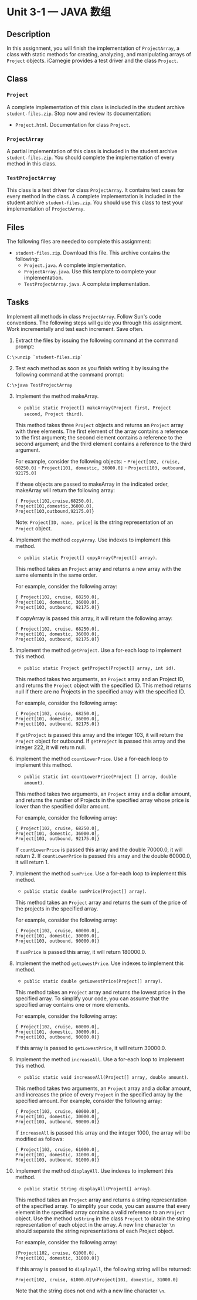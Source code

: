 # Unit 3-1 — JAVA 数组

## Description
In this assignment, you will finish the implementation of `ProjectArray`, a class with static methods for creating, analyzing, and manipulating arrays of `Project` objects. iCarnegie provides a test driver and the class `Project`.
## Class
### `Project`
A complete implementation of this class is included in the student archive `student-files.zip`. Stop now and review its documentation:
- `Project.html`. Documentation for class `Project`.

### `ProjectArray`
A partial implementation of this class is included in the student archive `student-files.zip`. You should complete the implementation of every method in this class. 

### `TestProjectArray`
This class is a test driver for class `ProjectArray`. It contains test cases for every method in the class. A complete implementation is included in the student archive `student-files.zip`. You should use this class to test your implementation of `ProjectArray`.

## Files
The following files are needed to complete this assignment: 
- `student-files.zip`. Download this file. This archive contains the following: 
    - `Project.java`. A complete implementation.
    - `ProjectArray.java`. Use this template to complete your implementation. 
    - `TestProjectArray.java`. A complete implementation.

## Tasks 
Implement all methods in class `ProjectArray`. Follow Sun's code conventions. The following steps will guide you through this assignment. Work incrementally and test each increment. Save often.

1. Extract the files by issuing the following command at the command prompt: 
```
C:\>unzip `student-files.zip` 
```

2. Test each method as soon as you finish writing it by issuing the following command at the command prompt: 
```
C:\>java TestProjectArray 
```

3. Implement the method makeArray. 
    - `public static Project[] makeArray(Project first, Project second, Project third)`. 
    
    This method takes three `Project` objects and returns an `Project` array with three elements. The first element of the array contains a reference to the first argument; the second element contains a reference to the second argument; and the third element contains a reference to the third argument. 

    For example, consider the following objects:
        - `Project[102, cruise, 68250.0]`
        - `Project[101, domestic, 36000.0]`
        - `Project[103, outbound, 92175.0]`
    
    If these objects are passed to makeArray in the indicated order, makeArray will return the following array:
    ```
    { Project[102,cruise,68250.0],
    Project[101,domestic,36000.0],
    Project[103,outbound,92175.0]}
    ```

    Note: `Project[ID, name, price]` is the string representation of an `Project` object. 

4. Implement the method `copyArray`. Use indexes to implement this method. 
    - `public static Project[] copyArray(Project[] array)`. 
    
    This method takes an `Project` array and returns a new array with the same elements in the same order. 

    For example, consider the following array:
    ```
    { Project[102, cruise, 68250.0],
    Project[101, domestic, 36000.0],
    Project[103, outbound, 92175.0]}
    ```

    If copyArray is passed this array, it will return the following array:
    ```
    { Project[102, cruise, 68250.0],
    Project[101, domestic, 36000.0],
    Project[103, outbound, 92175.0]}
    ```

5. Implement the method `getProject`. Use a for-each loop to implement this method. 
    - `public static Project getProject(Project[] array, int id)`. 
    
    This method takes two arguments, an `Project` array and an Project ID, and returns the `Project` object with the specified ID. This method returns null if there are no Projects in the specified array with the specified ID. 

    For example, consider the following array:
    ```
    { Project[102, cruise, 68250.0],
    Project[101, domestic, 36000.0],
    Project[103, outbound, 92175.0]}
    ```

    If `getProject` is passed this array and the integer 103, it will return the `Project` object for outbound. If `getProject`  is passed this array and the integer 222, it will return null. 

6. Implement the method `countLowerPrice`. Use a for-each loop to implement this method. 
    - `public static int countLowerPrice(Project [] array, double amount)`. 
    
    This method takes two arguments, an `Project` array and a dollar amount, and returns the number of Projects in the specified array whose price is lower than the specified dollar amount. 

    For example, consider the following array:
    ```
    { Project[102, cruise, 68250.0],
    Project[101, domestic, 36000.0],
    Project[103, outbound, 92175.0]}
    ```

    If `countLowerPrice` is passed this array and the double 70000.0, it will return 2. If `countLowerPrice` is passed this array and the double 60000.0, it will return 1. 

7. Implement the method `sumPrice`. Use a for-each loop to implement this method. 
    - `public static double sumPrice(Project[] array)`. 
    
    This method takes an `Project` array and returns the sum of the price of the projects in the specified array. 

    For example, consider the following array:
    ```
    { Project[102, cruise, 60000.0],
    Project[101, domestic, 30000.0],
    Project[103, outbound, 90000.0]}
    ```

    If `sumPrice` is passed this array, it will return 180000.0. 

8. Implement the method `getLowestPrice`. Use indexes to implement this method. 
    - `public static double getLowestPrice(Project[] array)`. 
    
    This method takes an `Project` array and returns the lowest price in the specified array. To simplify your code, you can assume that the specified array contains one or more elements. 

    For example, consider the following array:
    ```
    { Project[102, cruise, 60000.0],
    Project[101, domestic, 30000.0],
    Project[103, outbound, 90000.0]}
    ```

    If this array is passed to `getLowestPrice`, it will return 30000.0. 

9. Implement the method `increaseAll`. Use a for-each loop to implement this method. 
    - `public static void increaseAll(Project[] array, double amount)`.

    This method takes two arguments, an `Project` array and a dollar amount, and increases the price of every `Project` in the specified array by the specified amount. 
    For example, consider the following array:
    ```
    { Project[102, cruise, 60000.0],
    Project[101, domestic, 30000.0],
    Project[103, outbound, 90000.0]}
    ```
    If `increaseAll` is passed this array and the integer 1000, the array will be modified as follows:
    ```
    { Project[102, cruise, 61000.0],
    Project[101, domestic, 31000.0],
    Project[103, outbound, 91000.0]}
    ```

10.	Implement the method `displayAll`. Use indexes to implement this method. 
    - `public static String displayAll(Project[] array)`.

    This method takes an `Project` array and returns a string representation of the specified array. To simplify your code, you can assume that every element in the specified array contains a valid reference to an `Project` object. 
    Use the method `toString` in the class `Project` to obtain the string representation of each object in the array. A new line character `\n` should separate the string representations of each Project object.

    For example, consider the following array:
    ```
    {Project[102, cruise, 61000.0],
    Project[101, domestic, 31000.0]}
    ```

    If this array is passed to `displayAll`, the following string will be returned: 
    ```
    Project[102, cruise, 61000.0]\nProject[101, domestic, 31000.0]
    ```

    Note that the string does not end with a new line character `\n`. 

